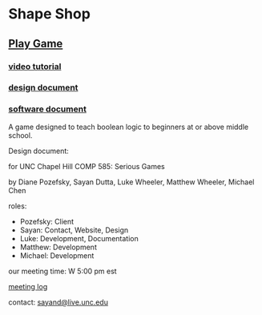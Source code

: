 # Shape Shop

## [Play Game](./game/)

### [video tutorial](https://youtu.be/OXrppbCJM0o)

### [design document](https://docs.google.com/document/d/1SrISkYdD87iMD4DEaaL2fdshgJx2viY8uf-1RKO_HZk/edit?usp=sharing)

### [software document](https://docs.google.com/document/d/1wbH5l-QnL50R97ZG-Bj8pSL3clOdio5Eucm9NV0pUYw/edit?usp=sharing)

A game designed to teach boolean logic to beginners at or above middle school.

Design document: 

for UNC Chapel Hill COMP 585: Serious Games

by Diane Pozefsky, Sayan Dutta, Luke Wheeler, Matthew Wheeler, Michael Chen

roles:
- Pozefsky: Client
- Sayan: Contact, Website, Design
- Luke: Development, Documentation
- Matthew: Development
- Michael: Development


our meeting time: W 5:00 pm est

[meeting log](https://docs.google.com/document/d/1lP-0ggp7jx01UkLBhEld7Z3jVhtHqFQXrt98kNJF6S0/edit?usp=sharing)

contact: sayand@live.unc.edu
